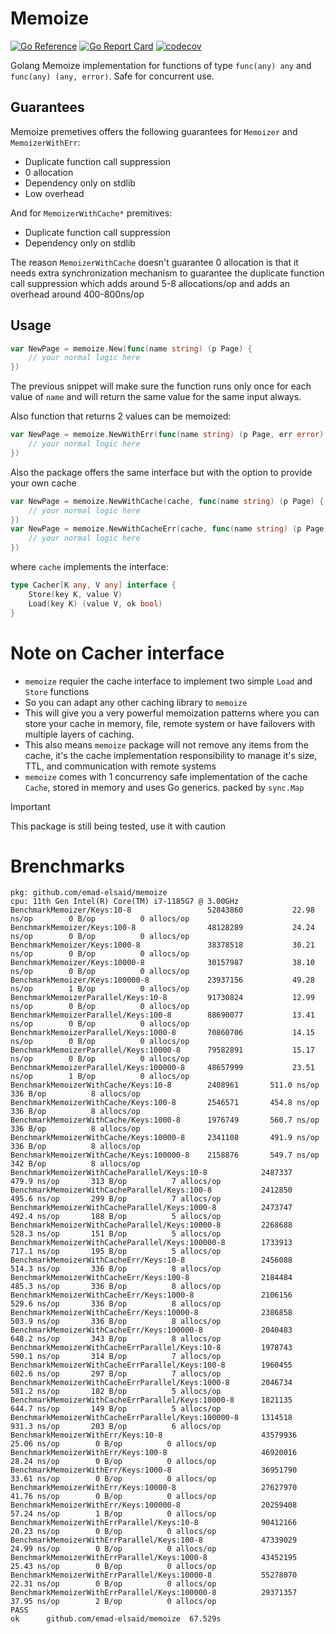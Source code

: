 # Memoize

[![Go Reference](https://pkg.go.dev/badge/github.com/emad-elsaid/memoize.svg)](https://pkg.go.dev/github.com/emad-elsaid/memoize)
[![Go Report Card](https://goreportcard.com/badge/github.com/emad-elsaid/memoize)](https://goreportcard.com/report/github.com/emad-elsaid/memoize)
[![codecov](https://codecov.io/gh/emad-elsaid/memoize/graph/badge.svg?token=QBXTR1XRD6)](https://codecov.io/gh/emad-elsaid/memoize)

Golang Memoize implementation for functions of type `func(any) any` and
`func(any) (any, error)`. Safe for concurrent use.

## Guarantees

Memoize premetives offers the following guarantees for `Memoizer` and `MemoizerWithErr`:
* Duplicate function call suppression
* 0 allocation
* Dependency only on stdlib
* Low overhead

And for `MemoizerWithCache*` premitives:
* Duplicate function call suppression
* Dependency only on stdlib


The reason `MemoizerWithCache` doesn't guarantee 0 allocation is that it needs extra synchronization mechanism to guarantee the duplicate function call suppression which adds around 5-8 allocations/op and adds an overhead around 400-800ns/op

## Usage

```go
var NewPage = memoize.New(func(name string) (p Page) {
    // your normal logic here
})
```

The previous snippet will make sure the function runs only once for each
value of `name` and will return the same value for the same input always.


Also function that returns 2 values can be memoized:

```go
var NewPage = memoize.NewWithErr(func(name string) (p Page, err error) {
    // your normal logic here
})
```

Also the package offers the same interface but with the option to provide your own cache

```go
var NewPage = memoize.NewWithCache(cache, func(name string) (p Page) {
    // your normal logic here
})
var NewPage = memoize.NewWithCacheErr(cache, func(name string) (p Page, err error) {
    // your normal logic here
})
```

where `cache` implements the interface:
```go
type Cacher[K any, V any] interface {
	Store(key K, value V)
	Load(key K) (value V, ok bool)
}
```

# Note on Cacher interface

* `memoize` requier the cache interface to implement two simple `Load` and `Store` functions
* So you can adapt any other caching library to `memoize`
* This will give you a very powerful memoization patterns where you can store your cache in memory, file, remote system or have failovers with multiple layers of caching.
* This also means `memoize` package will not remove any items from the cache, it's the cache implementation responsibility to manage it's size, TTL, and communication with remote systems
* `memoize` comes with 1 concurrency safe implementation of the cache `Cache`, stored in memory and uses Go generics. packed by `sync.Map`


> [!IMPORTANT]
> This package is still being tested, use it with caution

# Brenchmarks

```
pkg: github.com/emad-elsaid/memoize
cpu: 11th Gen Intel(R) Core(TM) i7-1185G7 @ 3.00GHz
BenchmarkMemoizer/Keys:10-8               	52843860	       22.98 ns/op	      0 B/op	      0 allocs/op
BenchmarkMemoizer/Keys:100-8              	48128289	       24.24 ns/op	      0 B/op	      0 allocs/op
BenchmarkMemoizer/Keys:1000-8             	38378518	       30.21 ns/op	      0 B/op	      0 allocs/op
BenchmarkMemoizer/Keys:10000-8            	30157987	       38.10 ns/op	      0 B/op	      0 allocs/op
BenchmarkMemoizer/Keys:100000-8           	23937156	       49.28 ns/op	      1 B/op	      0 allocs/op
BenchmarkMemoizerParallel/Keys:10-8       	91730824	       12.99 ns/op	      0 B/op	      0 allocs/op
BenchmarkMemoizerParallel/Keys:100-8      	88690077	       13.41 ns/op	      0 B/op	      0 allocs/op
BenchmarkMemoizerParallel/Keys:1000-8     	70860706	       14.15 ns/op	      0 B/op	      0 allocs/op
BenchmarkMemoizerParallel/Keys:10000-8    	79582891	       15.17 ns/op	      0 B/op	      0 allocs/op
BenchmarkMemoizerParallel/Keys:100000-8   	48657999	       23.51 ns/op	      1 B/op	      0 allocs/op
BenchmarkMemoizerWithCache/Keys:10-8      	2408961	      511.0 ns/op	    336 B/op	      8 allocs/op
BenchmarkMemoizerWithCache/Keys:100-8     	2546571	      454.8 ns/op	    336 B/op	      8 allocs/op
BenchmarkMemoizerWithCache/Keys:1000-8    	1976749	      560.7 ns/op	    336 B/op	      8 allocs/op
BenchmarkMemoizerWithCache/Keys:10000-8   	2341108	      491.9 ns/op	    336 B/op	      8 allocs/op
BenchmarkMemoizerWithCache/Keys:100000-8  	2158876	      549.7 ns/op	    342 B/op	      8 allocs/op
BenchmarkMemoizerWithCacheParallel/Keys:10-8         	2487337	      479.9 ns/op	    313 B/op	      7 allocs/op
BenchmarkMemoizerWithCacheParallel/Keys:100-8        	2412850	      495.6 ns/op	    299 B/op	      7 allocs/op
BenchmarkMemoizerWithCacheParallel/Keys:1000-8       	2473747	      492.4 ns/op	    188 B/op	      5 allocs/op
BenchmarkMemoizerWithCacheParallel/Keys:10000-8      	2268688	      528.3 ns/op	    151 B/op	      5 allocs/op
BenchmarkMemoizerWithCacheParallel/Keys:100000-8     	1733913	      717.1 ns/op	    195 B/op	      5 allocs/op
BenchmarkMemoizerWithCacheErr/Keys:10-8              	2456088	      514.3 ns/op	    336 B/op	      8 allocs/op
BenchmarkMemoizerWithCacheErr/Keys:100-8             	2184484	      485.3 ns/op	    336 B/op	      8 allocs/op
BenchmarkMemoizerWithCacheErr/Keys:1000-8            	2106156	      529.6 ns/op	    336 B/op	      8 allocs/op
BenchmarkMemoizerWithCacheErr/Keys:10000-8           	2386858	      503.9 ns/op	    336 B/op	      8 allocs/op
BenchmarkMemoizerWithCacheErr/Keys:100000-8          	2040483	      648.2 ns/op	    343 B/op	      8 allocs/op
BenchmarkMemoizerWithCacheErrParallel/Keys:10-8      	1978743	      590.1 ns/op	    314 B/op	      7 allocs/op
BenchmarkMemoizerWithCacheErrParallel/Keys:100-8     	1960455	      602.6 ns/op	    297 B/op	      7 allocs/op
BenchmarkMemoizerWithCacheErrParallel/Keys:1000-8    	2046734	      581.2 ns/op	    182 B/op	      5 allocs/op
BenchmarkMemoizerWithCacheErrParallel/Keys:10000-8   	1821135	      644.7 ns/op	    149 B/op	      5 allocs/op
BenchmarkMemoizerWithCacheErrParallel/Keys:100000-8  	1314518	      931.3 ns/op	    203 B/op	      6 allocs/op
BenchmarkMemoizerWithErr/Keys:10-8                   	43579936	       25.06 ns/op	      0 B/op	      0 allocs/op
BenchmarkMemoizerWithErr/Keys:100-8                  	46920016	       28.24 ns/op	      0 B/op	      0 allocs/op
BenchmarkMemoizerWithErr/Keys:1000-8                 	36951790	       33.61 ns/op	      0 B/op	      0 allocs/op
BenchmarkMemoizerWithErr/Keys:10000-8                	27627970	       41.76 ns/op	      0 B/op	      0 allocs/op
BenchmarkMemoizerWithErr/Keys:100000-8               	20259408	       57.24 ns/op	      1 B/op	      0 allocs/op
BenchmarkMemoizerWithErrParallel/Keys:10-8           	90412166	       20.23 ns/op	      0 B/op	      0 allocs/op
BenchmarkMemoizerWithErrParallel/Keys:100-8          	47339029	       24.99 ns/op	      0 B/op	      0 allocs/op
BenchmarkMemoizerWithErrParallel/Keys:1000-8         	43452195	       25.43 ns/op	      0 B/op	      0 allocs/op
BenchmarkMemoizerWithErrParallel/Keys:10000-8        	55278070	       22.31 ns/op	      0 B/op	      0 allocs/op
BenchmarkMemoizerWithErrParallel/Keys:100000-8       	29371357	       37.95 ns/op	      2 B/op	      0 allocs/op
PASS
ok  	github.com/emad-elsaid/memoize	67.529s
```
